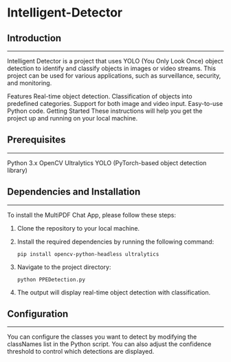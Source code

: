 # Intelligent-Detector

## Introduction
----------------------------
Intelligent Detector is a project that uses YOLO (You Only Look Once) object detection to identify and classify objects in images or video streams. This project can be used for various applications, such as surveillance, security, and monitoring.

Features
Real-time object detection.
Classification of objects into predefined categories.
Support for both image and video input.
Easy-to-use Python code.
Getting Started
These instructions will help you get the project up and running on your local machine.

## Prerequisites
----------------------------
Python 3.x
OpenCV
Ultralytics YOLO (PyTorch-based object detection library)

## Dependencies and Installation
----------------------------
To install the MultiPDF Chat App, please follow these steps:

1. Clone the repository to your local machine.

2. Install the required dependencies by running the following command:
   ```
   pip install opencv-python-headless ultralytics
   ```
3. Navigate to the project directory:
   ```
   python PPEDetection.py
   ```
4. The output will display real-time object detection with classification.

## Configuration
----------------------------
You can configure the classes you want to detect by modifying the classNames list in the Python script. You can also adjust the confidence threshold to control which detections are displayed.
   

